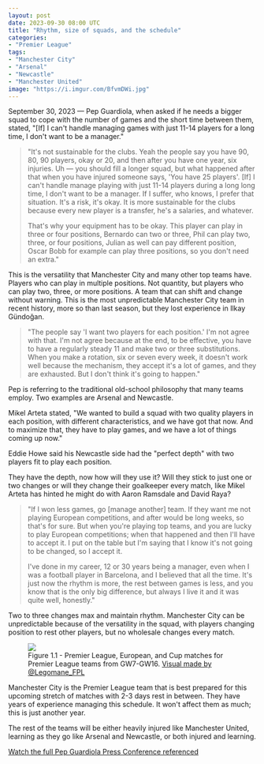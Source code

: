 ```yaml
---
layout: post
date: 2023-09-30 08:00 UTC
title: "Rhythm, size of squads, and the schedule"
categories:
- "Premier League"
tags:
- "Manchester City"
- "Arsenal"
- "Newcastle"
- "Manchester United"
image: "https://i.imgur.com/BfvmDWi.jpg"
---
```


September 30, 2023 — Pep Guardiola, when asked if he needs a bigger squad to cope with the number of games and the short time between them, stated, "[If] I can't handle managing games with just 11-14 players for a long time, I don't want to be a manager."

<!---more--->

> "It's not sustainable for the clubs. Yeah the people say you have 90, 80, 90 players, okay or 20, and then after you have one year, six injuries. Uh — you should fill a longer squad, but what happened after that when you have injured someone says, 'You have 25 players'. [If] I can't handle manage playing with just 11-14 players during a long long time, I don't want to be a manager. If I suffer, who knows, I prefer that situation. It's a risk, it's okay. It is more sustainable for the clubs because every new player is a transfer, he's a salaries, and whatever. 
> 
> That's why your equipment has to be okay. This player can play in three or four positions, Bernardo can two or three, Phil can play two, three, or four positions, Julian as well can pay different position, Oscar Bobb for example can play three positions, so you don't need an extra."

This is the versatility that Manchester City and many other top teams have. Players who can play in multiple positions. Not quantity, but players who can play two, three, or more positions. A team that can shift and change without warning. This is the most unpredictable Manchester City team in recent history, more so than last season, but they lost experience in Ilkay Gündoğan.

> "The people say 'I want two players for each position.' I'm not agree with that. I'm not agree because at the end, to be effective, you have to have a regularly steady 11 and make two or three substitutions. When you make a rotation, six or seven every week, it doesn't work well because the mechanism, they accept it's a lot of games, and they are exhausted. But I don't think it's going to happen."

Pep is referring to the traditional old-school philosophy that many teams employ. Two examples are Arsenal and Newcastle.

Mikel Arteta stated, "We wanted to build a squad with two quality players in each position, with different characteristics, and we have got that now. And to maximize that, they have to play games, and we have a lot of things coming up now."

Eddie Howe said his Newcastle side had the "perfect depth" with two players fit to play each position.

They have the depth, now how will they use it? Will they stick to just one or two changes or will they change their goalkeeper every match, like Mikel Arteta has hinted he might do with Aaron Ramsdale and David Raya? 

> "If I won less games, go [manage another] team. If they want me not playing European competitions, and after would be long weeks, so that's for sure. But when you're playing top teams, and you are lucky to play European competitions; when that happened and then I'll have to accept it. I put on the table but I'm saying that I know it's not going to be changed, so I accept it. 
> 
> I've done in my career, 12 or 30 years being a manager, even when I was a football player in Barcelona, and I believed that all the time. It's just now the rhythm is more, the rest between games is less, and you know that is the only big difference, but always I live it and it was quite well, honestly."

Two to three changes max and maintain rhythm. Manchester City can be unpredictable because of the versatility in the squad, with players changing position to rest other players, but no wholesale changes every match.

<figure>
    <img src="https://i.imgur.com/YKuVlZV.jpg">
    <figcaption>Figure 1.1 - Premier League, European, and Cup matches for Premier League teams from GW7-GW16. <a href="https://x.com/legomane_fpl/status/1707651879151280363?s=46&t=YC8lQJTh43E_mBQW40Ct2g">Visual made by @Legomane_FPL</a></figcaption>
</figure>

Manchester City is the Premier League team that is best prepared for this upcoming stretch of matches with 2-3 days rest in between. They have years of experience managing this schedule. It won't affect them as much; this is just another year.

The rest of the teams will be either heavily injured like Manchester United, learning as they go like Arsenal and Newcastle, or both injured and learning.

[Watch the full Pep Guardiola Press Conference referenced](https://youtu.be/vFGBaVnQuYk?si=wugrhpj5Sd3FASSp)
